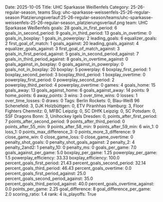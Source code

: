 Date: 2025-10-05
Title: UHC Sparkasse Weißenfels
Category: 25-26-regular-season, teams
Slug: uhc-sparkasse-weissenfels-25-26-regular-season
Platzierungsverlauf:25-26-regular-season/teams/uhc-sparkasse-weissenfels-25-26-regular-season_platzierungsverlauf.png
team: UHC Sparkasse Weißenfels
goals: 28
goals_in_first_period: 6
goals_in_second_period: 9
goals_in_third_period: 13
goals_in_overtime: 0
goals_in_boxplay: 1
goals_in_powerplay: 2
leading_goals: 6
equalizer_goals: 2
first_goal_of_match: 1
goals_against: 20
leading_goals_against: 4
equalizer_goals_against: 3
first_goal_of_match_against: 3
goals_in_first_period_against: 5
goals_in_second_period_against: 7
goals_in_third_period_against: 8
goals_in_overtime_against: 0
goals_against_in_boxplay: 0
goals_against_in_powerplay: 0
goals_not_in_boxplay: 20
boxplay: 5
powerplay: 6
boxplay_first_period: 1
boxplay_second_period: 3
boxplay_third_period: 1
boxplay_overtime: 0
powerplay_first_period: 0
powerplay_second_period: 2
powerplay_third_period: 4
powerplay_overtime: 0
games: 4
goals_home: 15
goals_away: 13
goals_against_home: 6
goals_against_away: 14
points: 9
home_points: 6
away_points: 3
wins: 3
over_time_wins: 0
losses: 1
over_time_losses: 0
draws: 0
Tags:  Berlin Rockets: 0,  Blau-Weiß 96 Schenefeld: 3,  DJK Holzbüttgen: 0,  ETV Piranhhas Hamburg: 3,  Floor Fighters Chemnitz: 0,  MFBC Leipzig: 0,  SC DHfK Leipzig: 0,  SC Potsdam: 0,  SSF Dragons Bonn: 3,  Unihockey Igels Dresden: 0,
points_after_first_period: 7
points_after_second_period: 9
points_after_third_period: 0
points_after_55_min: 9
points_after_58_min: 9
points_after_59_min: 6
win_1: 0
loss_1: 0
points_max_difference_3: 0
points_more_3_difference: 9
close_game_win: 0
close_game_loss: 0
close_game_overtime: 0
penalty_shot_goals: 0
penalty_shot_goals_against: 2
penalty_2: 4
penalty_2and2: 1
penalty_10: 0
penalty_ms: 0
goals_per_game: 7.0
goals_against_per_game: 5.0
boxplay_per_game: 1.25
powerplay_per_game: 1.5
powerplay_efficiency: 33.33
boxplay_efficiency: 100.0
percent_goals_first_period: 21.43
percent_goals_second_period: 32.14
percent_goals_third_period: 46.43
percent_goals_overtime: 0.0
percent_goals_first_period_against: 25.0
percent_goals_second_period_against: 35.0
percent_goals_third_period_against: 40.0
percent_goals_overtime_against: 0.0
points_per_game: 2.25
goal_difference: 8
goal_difference_per_game: 2.0
scoring_ratio: 1.4
rank: 4
is_playoffs: True
